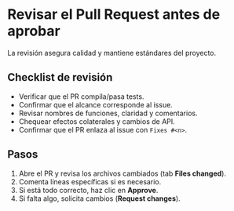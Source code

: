 # Revisar el Pull Request antes de aprobar

La revisión asegura calidad y mantiene estándares del proyecto.

## Checklist de revisión
 
- Verificar que el PR compila/pasa tests.
- Confirmar que el alcance corresponde al issue.
- Revisar nombres de funciones, claridad y comentarios.
- Chequear efectos colaterales y cambios de API.
- Confirmar que el PR enlaza al issue con `Fixes #<n>`.

## Pasos
 
1. Abre el PR y revisa los archivos cambiados (tab **Files changed**).
2. Comenta líneas específicas si es necesario.
3. Si está todo correcto, haz clic en **Approve**.
4. Si falta algo, solicita cambios (**Request changes**).
